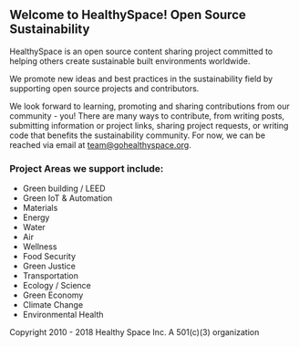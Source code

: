 ## Welcome to HealthySpace! Open Source Sustainability


HealthySpace is an open source content sharing project committed to helping others create sustainable built environments worldwide.

We promote new ideas and best practices in the sustainability field by supporting open source projects and contributors.

We look forward to learning, promoting and sharing contributions from our community - you! There are many ways to contribute, from writing posts, submitting information or project links, sharing project requests, or writing code that  benefits the sustainability community. For now, we can be reached via email at team@gohealthyspace.org.

### Project Areas we support include:

* Green building / LEED
* Green IoT & Automation
* Materials
* Energy
* Water
* Air
* Wellness
* Food Security
* Green Justice
* Transportation
* Ecology / Science
* Green Economy
* Climate Change
* Environmental Health



Copyright 2010 - 2018 Healthy Space Inc. A 501(c)(3) organization
